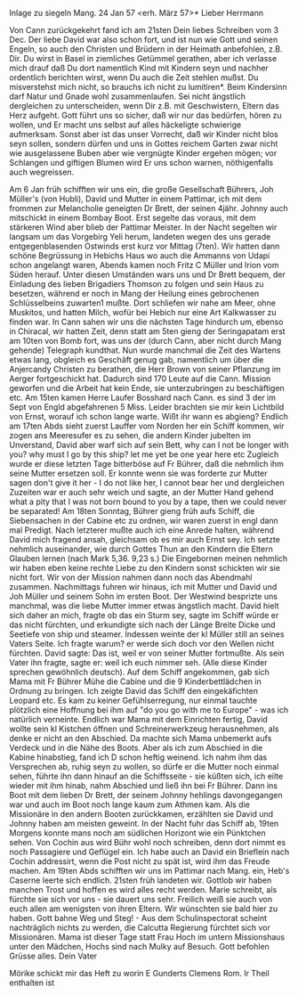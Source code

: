 Inlage zu siegeln
 Mang. 24 Jan 57
 <erh. März 57>*
Lieber Herrmann

Von Cann zurückgekehrt fand ich am 21sten Dein liebes Schreiben vom 3 Dec. Der liebe David war also schon fort, und ist nun wie Gott und seinen Engeln, so auch den Christen und Brüdern in der Heimath anbefohlen, z.B. Dir. Du wirst in Basel in ziemliches Getümmel gerathen, aber ich verlasse mich drauf daß Du dort namentlich Kind mit Kindern seyn und nachher ordentlich berichten wirst, wenn Du auch die Zeit stehlen mußst. Du misverstehst mich nicht, so brauchs ich nicht zu lumitiren*. Beim Kindersinn darf Natur und Gnade wohl zusammenlaufen. Sei nicht ängstlich dergleichen zu unterscheiden, wenn Dir z.B. mit Geschwistern, Eltern das Herz aufgeht. Gott führt uns so sicher, daß wir nur das bedürfen, hören zu wollen, und Er macht uns selbst auf alles häckeligte schwierige aufmerksam. Sonst aber ist das unser Vorrecht, daß wir Kinder nicht blos seyn sollen, sondern dürfen und uns in Gottes reichem Garten zwar nicht wie ausgelassene Buben aber wie vergnügte Kinder ergehen mögen; vor Schlangen und giftigen Blumen wird Er uns schon warnen, nöthigenfalls auch wegreissen.

Am 6 Jan früh schifften wir uns ein, die große Gesellschaft Bührers, Joh Müller's (von Hubli), David und Mutter in einem Pattimar, ich mit dem frommen zur Melancholie geneigten Dr Brett, der seinen 4jähr. Johnny auch mitschickt in einem Bombay Boot. Erst segelte das voraus, mit dem stärkeren Wind aber blieb der Pattimar Meister. In der Nacht segelten wir langsam um das Vorgebirg Yeli herum, landeten wegen des uns gerade entgegenblasenden Ostwinds erst kurz vor Mittag (7ten). Wir hatten dann schöne Begrüssung in Hebichs Haus wo auch die Ammanns von Udapi schon angelangt waren, Abends kamen noch Fritz C Müller und Irion vom Süden herauf. Unter diesen Umständen wars uns und Dr Brett bequem, der Einladung des lieben Brigadiers Thomson zu folgen und sein Haus zu besetzen, während er noch in Mang der Heilung eines gebrochenen Schlüsselbeins zuwarten1 mußte. Dort schliefen wir nahe am Meer, ohne Muskitos, und hatten Milch, wofür bei Hebich nur eine Art Kalkwasser zu finden war. In Cann sahen wir uns die nächsten Tage hindurch um, ebenso in Chiracal, wir hatten Zeit, denn statt am 5ten gieng der Seringapatam erst am 10ten von Bomb fort, was uns der (durch Cann, aber nicht durch Mang gehende) Telegraph kundthat. Nun wurde manchmal die Zeit des Wartens etwas lang, obgleich es Geschäft genug gab, namentlich um über die Anjercandy Christen zu berathen, die Herr Brown von seiner Pflanzung im Aerger fortgeschickt hat. Dadurch sind 170 Leute auf die Cann. Mission geworfen und die Arbeit hat kein Ende, sie unterzubringen zu beschäftigen etc. Am 15ten kamen Herre Laufer Bosshard nach Cann. es sind 3 der im Sept von Engld abgefahrenen 5 Miss. Leider brachten sie mir kein Lichtbild von Ernst, worauf ich schon lange warte. Wißt ihr wann es abgieng? Endlich am 17ten Abds sieht zuerst Lauffer vom Norden her ein Schiff kommen, wir zogen ans Meeresufer es zu sehen, die andern Kinder jubelten im Unverstand, David aber warf sich auf sein Bett, why can I not be longer with you? why must I go by this ship? let me yet be one year here etc Zugleich wurde er diese letzten Tage bitterböse auf Fr Bührer, daß die nehmlich ihm seine Mutter ersetzen soll. Er konnte wenn sie was forderte zur Mutter sagen don't give it her - I do not like her, I cannot bear her und dergleichen Zuzeiten war er auch sehr weich und sagte, an der Mutter Hand gehend what a pity that I was not born bound to you by a tape, then we could never be separated! Am 18ten Sonntag, Bührer gieng früh aufs Schiff, die Siebensachen in der Cabine etc zu ordnen, wir waren zuerst in engl dann mal Predigt. Nach letzterer mußte auch ich eine Anrede halten, während David mich fragend ansah, gleichsam ob es mir auch Ernst sey. Ich setzte nehmlich auseinander, wie durch Gottes Thun an den Kindern die Eltern Glauben lernen (nach Mark 5,36. 9,23 s.) Die Eingebornen meinen nehmlich wir haben eben keine rechte Liebe zu den Kindern sonst schickten wir sie nicht fort. Wir von der Mission nahmen dann noch das Abendmahl zusammen. Nachmittags fuhren wir hinaus, ich mit Mutter und David und Joh Müller und seinem Sohn im ersten Boot. Der Westwind besprizte uns manchmal, was die liebe Mutter immer etwas ängstlich macht. David hielt sich daher an mich, fragte ob das ein Sturm sey, sagte im Schiff würde er das nicht fürchten, und erkundigte sich nach der Länge Breite Dicke und Seetiefe von ship und steamer. Indessen weinte der kl Müller still an seines Vaters Seite. Ich fragte warum? er werde sich doch vor den Wellen nicht fürchten. David sagte: Das ist, weil er von seiner Mutter fortmußte. Als sein Vater ihn fragte, sagte er: weil ich euch nimmer seh. (Alle diese Kinder sprechen gewöhnlich deutsch). Auf dem Schiff angekommen, gab sich Mama mit Fr Bührer Mühe die Cabine und die 9 Kinderbettlädchen in Ordnung zu bringen. Ich zeigte David das Schiff den eingekäfichten Leopard etc. Es kam zu keiner Gefühlserregung, nur einmal tauchte plötzlich eine Hoffnung bei ihm auf "do you go with me to Europe" - was ich natürlich verneinte. Endlich war Mama mit dem Einrichten fertig, David wollte sein kl Kistchen öffnen und Schreinerwerkzeug herausnehmen, als denke er nicht an den Abschied. Da machte sich Mama unbemerkt aufs Verdeck und in die Nähe des Boots. Aber als ich zum Abschied in die Kabine hinabstieg, fand ich D schon heftig weinend. Ich nahm ihm das Versprechen ab, ruhig seyn zu wollen, so dürfe er die Mutter noch einmal sehen, führte ihn dann hinauf an die Schiffsseite - sie küßten sich, ich eilte wieder mit ihm hinab, nahm Abschied und ließ ihn bei Fr Bührer. Dann ins Boot mit dem lieben Dr Brett, der seinem Johnny hehlings davongegangen war und auch im Boot noch lange kaum zum Athmen kam. Als die Missionäre in den andern Booten zurückkamen, erzählten sie David und Johnny haben am meisten geweint. In der Nacht fuhr das Schiff ab, 19ten Morgens konnte mans noch am südlichen Horizont wie ein Pünktchen sehen. Von Cochin aus wird Bühr wohl noch schreiben, denn dort nimmt es noch Passagiere und Geflügel ein. Ich habe auch an David ein Brieflein nach Cochin addressirt, wenn die Post nicht zu spät ist, wird ihm das Freude machen. Am 19ten Abds schifften wir uns im Pattimar nach Mang. ein, Heb's Caserne leerte sich endlich. 21sten früh landeten wir. Gottlob wir haben manchen Trost und hoffen es wird alles recht werden. Marie schreibt, als fürchte sie sich vor uns - sie dauert uns sehr. Freilich weiß sie auch von euch allen am wenigsten von ihren Eltern. Wir wünschten sie bald hier zu haben. Gott bahne Weg und Steg! - Aus dem Schulinspectorat scheint nachträglich nichts zu werden, die Calcutta Regierung fürchtet sich vor Missionären. Mama ist dieser Tage statt Frau Hoch im untern Missionshaus unter den Mädchen, Hochs sind nach Mulky auf Besuch. Gott befohlen  Grüsse alles.
 Dein Vater

Mörike schickt mir das Heft zu worin E Gunderts Clemens Rom. Ir Theil enthalten ist

